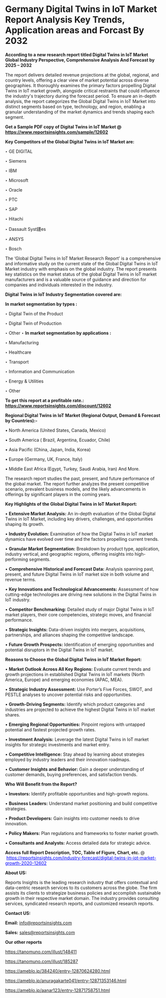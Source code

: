 # Germany Digital Twins in IoT Market Report Analysis Key Trends, Application areas and Forcast By 2032

<strong>According to a new research report titled Digital Twins in IoT Market Global Industry Perspective, Comprehensive Analysis And Forecast by 2025 – 2032</strong>

The report delivers detailed revenue projections at the global, regional, and country levels, offering a clear view of market potential across diverse geographies. It thoroughly examines the primary factors propelling Digital Twins in IoT market growth, alongside critical restraints that could influence the industry's trajectory during the forecast period. To ensure an in-depth analysis, the report categorizes the Global Digital Twins in IoT Market into distinct segments based on type, technology, and region, enabling a granular understanding of the market dynamics and trends shaping each segment.

<strong>Get a Sample PDF copy of Digital Twins in IoT Market </strong><strong>@<a href=https://www.reportsinsights.com/sample/12602 style=color:#0000ff;> https://www.reportsinsights.com/sample/12602</a></strong></font>

<strong>Key Competitors of the Global Digital Twins in IoT Market are:</strong>

‣ GE DIGITAL

‣ Siemens

‣ IBM

‣ Microsoft

‣ Oracle

‣ PTC

‣ SAP

‣ Hitachi

‣ Dassault Syst鑝es

‣ ANSYS

‣ Bosch

The ‘Global Digital Twins in IoT Market Research Report’ is a comprehensive and informative study on the current state of the Global Digital Twins in IoT Market industry with emphasis on the global industry. The report presents key statistics on the market status of the global Digital Twins in IoT market manufacturers and is a valuable source of guidance and direction for companies and individuals interested in the industry.

<strong>Digital Twins in IoT Industry Segmentation covered are:</strong>

<strong>In market segmentation by types : </strong>

‣ Digital Twin of the Product

‣ Digital Twin of Production

‣ Other
‣ 
<strong>In market segmentation by applications : </strong>

‣ Manufacturing

‣ Healthcare

‣ Transport

‣ Information and Communication

‣ Energy & Utilities

‣ Other

<strong>To get this report at a profitable rate.: <a href=https://www.reportsinsights.com/discount/12602 style=color:#0000ff;>https://www.reportsinsights.com/discount/12602</a></strong></font>

<strong>Regional Digital Twins in IoT Market (Regional Output, Demand &amp; Forecast by Countries):-</strong>

• North America (United States, Canada, Mexico)

• South America ( Brazil, Argentina, Ecuador, Chile)

• Asia Pacific (China, Japan, India, Korea)

• Europe (Germany, UK, France, Italy)

• Middle East Africa (Egypt, Turkey, Saudi Arabia, Iran) And More.

The research report studies the past, present, and future performance of the global market. The report further analyzes the present competitive scenario, prevalent business models, and the likely advancements in offerings by significant players in the coming years.

<strong>Key Highlights of the Global Digital Twins in IoT Market Report:</strong>

• <strong>Extensive Market Analysis:</strong> An in-depth evaluation of the Global Digital Twins in IoT Market, including key drivers, challenges, and opportunities shaping its growth.

• <strong>Industry Evolution:</strong> Examination of how the Digital Twins in IoT market dynamics have evolved over time and the factors propelling current trends.

• <strong>Granular Market Segmentation:</strong> Breakdown by product type, application, industry vertical, and geographic regions, offering insights into high-performing segments.

• <strong>Comprehensive Historical and Forecast Data:</strong> Analysis spanning past, present, and future Digital Twins in IoT market size in both volume and revenue terms.

• <strong>Key Innovations and Technological Advancements:</strong> Assessment of how cutting-edge technologies are driving new solutions in the Digital Twins in IoT industry.

• <strong>Competitor Benchmarking:</strong> Detailed study of major Digital Twins in IoT market players, their core competencies, strategic moves, and financial performance.

• <strong>Strategic Insights:</strong> Data-driven insights into mergers, acquisitions, partnerships, and alliances shaping the competitive landscape.

• <strong>Future Growth Prospects:</strong> Identification of emerging opportunities and potential disruptors in the Digital Twins in IoT market.

<strong>Reasons to Choose the Global Digital Twins in IoT Market Report:</strong>

• <strong>Market Outlook Across All Key Regions:</strong> Evaluate current trends and growth projections in established Digital Twins in IoT markets (North America, Europe) and emerging economies (APAC, MEA).

• <strong>Strategic Industry Assessment:</strong> Use Porter’s Five Forces, SWOT, and PESTLE analyses to uncover potential risks and opportunities.

• <strong>Growth-Driving Segments:</strong> Identify which product categories and industries are projected to achieve the highest Digital Twins in IoT market shares.

• <strong>Emerging Regional Opportunities:</strong> Pinpoint regions with untapped potential and fastest projected growth rates.

• <strong>Investment Analysis:</strong> Leverage the latest Digital Twins in IoT market insights for strategic investments and market entry.

• <strong>Competitive Intelligence:</strong> Stay ahead by learning about strategies employed by industry leaders and their innovation roadmaps.

• <strong>Customer Insights and Behavior:</strong> Gain a deeper understanding of customer demands, buying preferences, and satisfaction trends.

<strong>Who Will Benefit from the Report?</strong>

• <strong>Investors:</strong> Identify profitable opportunities and high-growth regions.

• <strong>Business Leaders:</strong> Understand market positioning and build competitive strategies.

• <strong>Product Developers:</strong> Gain insights into customer needs to drive innovation.

• <strong>Policy Makers:</strong> Plan regulations and frameworks to foster market growth.

• <strong>Consultants and Analysts:</strong> Access detailed data for strategic advice.
</ul>
<strong>Access full Report Description, TOC, Table of Figure, Chart, etc. </strong>@  <a href=https://reportsinsights.com/industry-forecast/digital-twins-in-iot-market-growth-2020-12602 style=color:#0000ff;>https://reportsinsights.com/industry-forecast/digital-twins-in-iot-market-growth-2020-12602</a></font>

<strong><strong>About US</strong>:</strong>

Reports Insights is the leading research industry that offers contextual and data-centric research services to its customers across the globe. The firm assists its clients to strategize business policies and accomplish sustainable growth in their respective market domain. The industry provides consulting services, syndicated research reports, and customized research reports.

<strong>Contact US:</strong>

<p class=""""><b>Email:</b> <a href=mailto:info@reportsinsights.com>info@reportsinsights.com</a></p>
<p class=""""><b>Sales:</b> <a href=mailto:sales@reportsinsights.com>sales@reportsinsights.com</a></p>

<strong>Our other reports</strong>

<a href=https://tanomuno.com/illust/148411>https://tanomuno.com/illust/148411</a>

<a href=https://tanomuno.com/illust/185287>https://tanomuno.com/illust/185287</a>

<a href=https://ameblo.jp/384240/entry-12870624280.html>https://ameblo.jp/384240/entry-12870624280.html</a>

<a href=https://ameblo.jp/anuragakarte041/entry-12871353146.html>https://ameblo.jp/anuragakarte041/entry-12871353146.html</a>

<a href=https://ameblo.jp/aanar123/entry-12871758751.html>https://ameblo.jp/aanar123/entry-12871758751.html</a>
